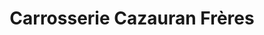 ---
title: "Carrosserie Cazauran Frères"
url: /ustaritz/carrosserie-cazauran-freres/
shop: Autowerkstatt
---